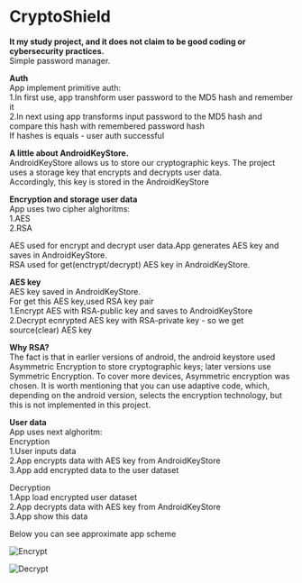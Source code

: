 # CryptoShield  
<b>It my study project, and it does not claim to be good coding or cybersecurity practices.</b>   
Simple password manager.

<b>Auth</b>  
App implement primitive auth:   
1.In first use, app transhform user password to the MD5 hash and remember it   
2.In next using app transforms input password to the MD5 hash and compare this hash with remembered password hash  
If hashes is equals - user auth successful

<b>A little about AndroidKeyStore.</b>  
AndroidKeyStore allows us to store our cryptographic keys. The project uses a storage key that encrypts and decrypts user data.  
Accordingly, this key is stored in the AndroidKeyStore


<b>Encryption and storage user data</b>  
App uses two cipher alghoritms:  
1.AES  
2.RSA  

AES used for encrypt and decrypt user data.App generates AES key and saves in AndroidKeyStore.  
RSA used for get(enctrypt/decrypt) AES key in AndroidKeyStore.

<b>AES key</b>  
AES key saved in AndroidKeyStore.    
For get this AES key,used RSA key pair  
1.Encrypt AES with RSA-public key and saves to AndroidKeyStore  
2.Decrypt ecnrypted AES key with RSA-private key - so we get source(clear) AES key 

<b>Why RSA?</b>  
The fact is that in earlier versions of android, the android keystore used Asymmetric Encryption to store cryptographic keys; later versions use Symmetric Encryption.
To cover more devices, Asymmetric encryption was chosen.
It is worth mentioning that you can use adaptive code, which, depending on the android version, selects the encryption technology, but this is not implemented in this project.
 
<b>User data</b>    
App uses next alghoritm:   
Encryption  
1.User inputs data      
2.App encrypts data with AES key from AndroidKeyStore     
3.App add encrypted data to the user dataset

Decryption    
1.App load encrypted user dataset   
2.App decrypts data with AES key from AndroidKeyStore     
3.App show this data  

Below you can see approximate app scheme

![Encrypt](https://i.ibb.co/XC69dTF/scheme.png)

![Decrypt](https://i.ibb.co/KK3s3nv/dec.png)
